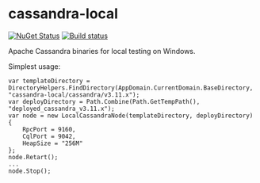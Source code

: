 # cassandra-local
[![NuGet Status](https://img.shields.io/nuget/v/SkbKontur.Cassandra.Local.svg)](https://www.nuget.org/packages/SkbKontur.Cassandra.Local/)
[![Build status](https://ci.appveyor.com/api/projects/status/fxjye45x38hgvamu?svg=true)](https://ci.appveyor.com/project/vostok/cassandra-local)

Apache Cassandra binaries for local testing on Windows.

Simplest usage:
```
var templateDirectory = DirectoryHelpers.FindDirectory(AppDomain.CurrentDomain.BaseDirectory, "cassandra-local/cassandra/v3.11.x");
var deployDirectory = Path.Combine(Path.GetTempPath(), "deployed_cassandra_v3.11.x");
var node = new LocalCassandraNode(templateDirectory, deployDirectory)
{
    RpcPort = 9160,
    CqlPort = 9042,
    HeapSize = "256M"
};
node.Retart();
...
node.Stop();
```
